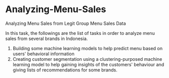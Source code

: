 # Analyzing-Menu-Sales
Analyzing Menu Sales from Legit Group Menu Sales Data

In this task, the followings are the list of tasks in order to analyze menu sales from several brands in Indonesia.
1. Building some machine learning models to help predict menu based on users' behavioral information
2. Creating customer segmentation using a clustering-purposed machine learning model to help gaining insights of the customers' behaviour and giving lists of recommendations for some brands.
